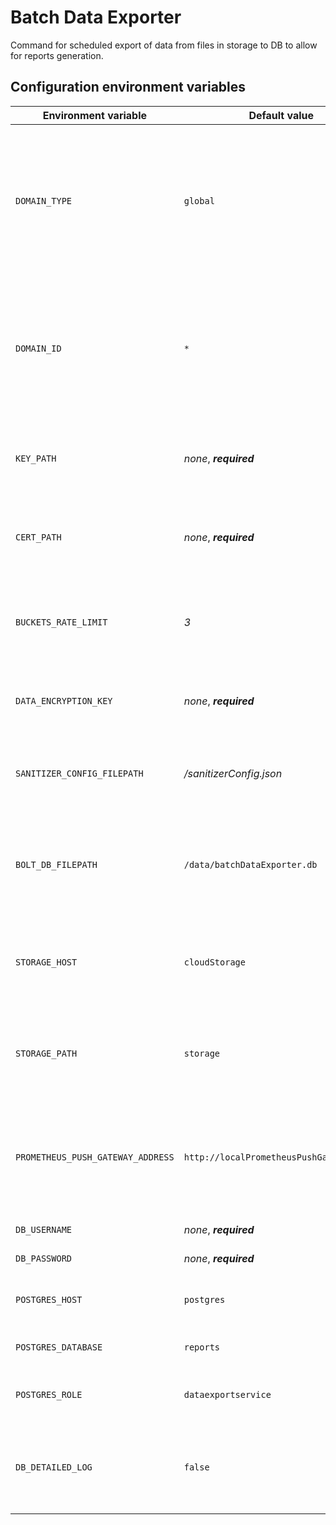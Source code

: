 # Batch Data Exporter

Command for scheduled export of data from files in storage to DB to allow for reports generation.

## Configuration environment variables

| Environment variable              | Default value                            | Description                                                                                                                         |
| --------------------------------- | ---------------------------------------- | ----------------------------------------------------------------------------------------------------------------------------------- |
| `DOMAIN_TYPE`                     | `global`                                 | _Domain in which component is operating, normally it should be 'cloud' for all cloud components and 'clinic' for local components._ |
| `DOMAIN_ID`                       | `*`                                      | _Domain in which component is operating, normally it should be '_' for all cloud components and clinic ID for local components.\*   |
| `KEY_PATH`                        | _none_, **_required_**                   | _Path to service's private key (PEM-formatted file)._                                                                               |
| `CERT_PATH`                       | _none_, **_required_**                   | _Path to service's public key (PEM-formatted file)._                                                                                |
| `BUCKETS_RATE_LIMIT`              | _3_                                      | _Specifies maximum number of buckets that can be synced in parallel._                                                               |
| `DATA_ENCRYPTION_KEY`             | _none_, **_required_**                   | _Base64-encoded data encryption key for sanitizer._                                                                                 |  |
| `SANITIZER_CONFIG_FILEPATH`       | _/sanitizerConfig.json_                  | _*Path to JSON file with configuration of fields to sanitize for data sanitizer.*_                                                  |
| `BOLT_DB_FILEPATH`                | `/data/batchDataExporter.db`             | _Path to Bolt DB file in which command saves datetime of last succesful run._                                                       |
| `STORAGE_HOST`                    | `cloudStorage`                           | _Hostname of source Storage API, used as source storage for sync._                                                                  |
| `STORAGE_PATH`                    | `storage`                                | _Root path of source Storage API, used as source storage for sync._                                                                 |  |  |
| `PROMETHEUS_PUSH_GATEWAY_ADDRESS` | `http://localPrometheusPushGateway:9091` | _Full address of Prometheus Push Gateway to push metrics from a single run of the command._                                         |
| `DB_USERNAME`                     | _none_, **_required_**                   | _PostgreSQL DB username._                                                                                                           |
| `DB_PASSWORD`                     | _none_, **_required_**                   | _PostgreSQL DB password._                                                                                                           |
| `POSTGRES_HOST`                   | `postgres`                               | _Hostname on which postgres is exposed on._                                                                                         |
| `POSTGRES_DATABASE`               | `reports`                                | _Postgres database to connect to._                                                                                                  |
| `POSTGRES_ROLE`                   | `dataexportservice`                      | _Postgres role to assume once connected._                                                                                           |
| `DB_DETAILED_LOG`                 | `false`                                  | _Allows to enable detailed DB statements log, otherwise only errors are printed._                                                   |
